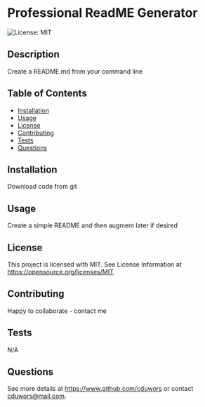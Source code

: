 # Professional ReadME Generator 

![License: MIT](https://img.shields.io/badge/License-MIT-yellow.svg)


## Description
Create a README.md from your command line

## Table of Contents
- [Installation](#installation)
- [Usage](#usage)
- [License](#license)
- [Contributing](#contributing)
- [Tests](#tests)
- [Questions](#questions)


## Installation 
Download code  from git


## Usage
Create a simple README and then augment later if desired


## License
This project is licensed with MIT.  See License Information at https://opensource.org/licenses/MIT


## Contributing
Happy to collaborate - contact me


## Tests
N/A


## Questions
See more details at https://www.github.com/cduwors or contact cduwors@mail.com.
